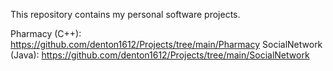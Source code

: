 This repository contains my personal software projects.

Pharmacy (C++): https://github.com/denton1612/Projects/tree/main/Pharmacy
SocialNetwork (Java): https://github.com/denton1612/Projects/tree/main/SocialNetwork
